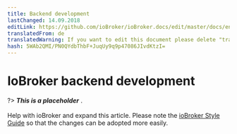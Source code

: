 ```yaml
---
title: Backend development
lastChanged: 14.09.2018
editLink: https://github.com/ioBroker/ioBroker.docs/edit/master/docs/en/dev/controller.md
translatedFrom: de
translatedWarning: If you want to edit this document please delete "translatedFrom" field, elsewise this document will be translated automatically again
hash: 5WAb2QMI/PN0QYdbThbF+JuqUy9q9p47086JIvdKtzI=
---
```

# IoBroker backend development
?> ***This is a placeholder*** .<br><br> Help with ioBroker and expand this article. Please note the [ioBroker Style Guide](https://www.iobroker.net/#de/documentation/community/styleguidedoc.md) so that the changes can be adopted more easily.